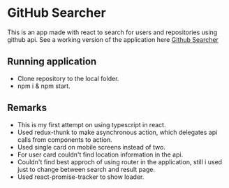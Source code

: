 # GitHub Searcher

This is an app made with react to search for users and repositories using github api.
See a working  version of the application here [Github Searcher](https://shilnasubin.github.io/github-explorer)

## Running application

- Clone repository to the local folder.
- npm i & npm start.

## Remarks 

- This is my first attempt on using typescript in react.
- Used redux-thunk to make asynchronous action, which delegates api calls from components to action.
- Used single card on mobile screens instead of two.
- For user card couldn't find location information in the api.
- Couldn't find best approch of using router in the application, still i used just to change between search and result page.
- Used react-promise-tracker to show loader.